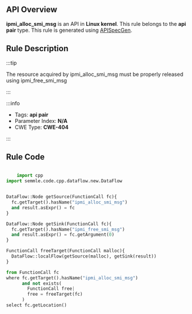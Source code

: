 ---
---


## API Overview
**ipmi_alloc_smi_msg** is an API in **Linux kernel**. This rule belongs to the **api pair** type. This rule is generated using [APISpecGen](../../tools/APISpecGen).
## Rule Description

:::tip

The resource acquired by ipmi_alloc_smi_msg must be properly released using ipmi_free_smi_msg

:::

:::info

- Tags: **api pair**
- Parameter Index: **N/A**
- CWE Type: **CWE-404**

:::

## Rule Code
```python

    import cpp
import semmle.code.cpp.dataflow.new.DataFlow


DataFlow::Node getSource(FunctionCall fc){
  fc.getTarget().hasName("ipmi_alloc_smi_msg")
  and result.asExpr() = fc
}

DataFlow::Node getSink(FunctionCall fc){
  fc.getTarget().hasName("ipmi_free_smi_msg")
  and result.asExpr() = fc.getArgument(0)
}

FunctionCall freeTarget(FunctionCall malloc){
  DataFlow::localFlow(getSource(malloc), getSink(result))
}

from FunctionCall fc
where fc.getTarget().hasName("ipmi_alloc_smi_msg")
      and not exists(
        FunctionCall free| 
        free = freeTarget(fc)
      )
select fc.getLocation()

    
```